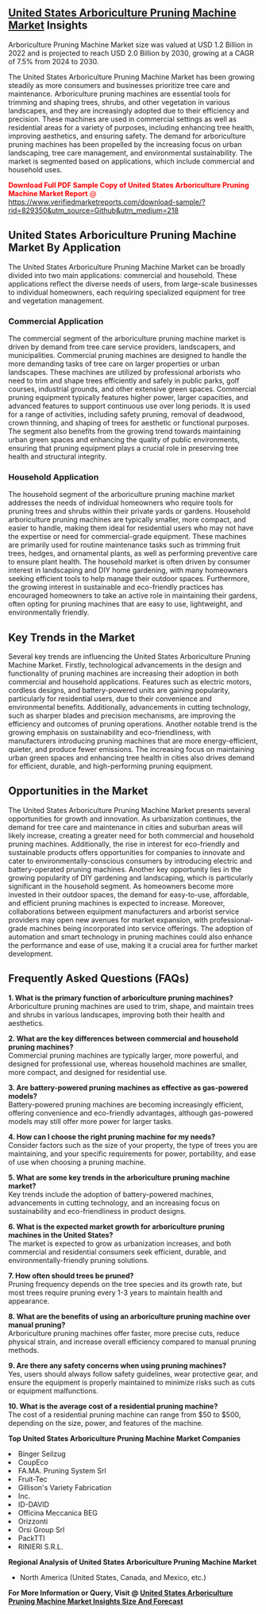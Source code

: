 <h2><a href="https://www.verifiedmarketreports.com/download-sample/?rid=829350&amp;utm_source=Github&amp;utm_medium=218" target="_blank">United States Arboriculture Pruning Machine Market</a> Insights</h2><p>Arboriculture Pruning Machine Market size was valued at USD 1.2 Billion in 2022 and is projected to reach USD 2.0 Billion by 2030, growing at a CAGR of 7.5% from 2024 to 2030.</p><p><p>The United States Arboriculture Pruning Machine Market has been growing steadily as more consumers and businesses prioritize tree care and maintenance. Arboriculture pruning machines are essential tools for trimming and shaping trees, shrubs, and other vegetation in various landscapes, and they are increasingly adopted due to their efficiency and precision. These machines are used in commercial settings as well as residential areas for a variety of purposes, including enhancing tree health, improving aesthetics, and ensuring safety. The demand for arboriculture pruning machines has been propelled by the increasing focus on urban landscaping, tree care management, and environmental sustainability. The market is segmented based on applications, which include commercial and household uses. <p><span class=""><span style="color: #ff0000;"><strong>Download Full PDF Sample Copy of United States Arboriculture Pruning Machine Market Report</strong> @ </span><a href="https://www.verifiedmarketreports.com/download-sample/?rid=829350&amp;utm_source=Github&amp;utm_medium=218" target="_blank">https://www.verifiedmarketreports.com/download-sample/?rid=829350&amp;utm_source=Github&amp;utm_medium=218</a></span></p></p> <h2>United States Arboriculture Pruning Machine Market By Application</h2> <p>The United States Arboriculture Pruning Machine Market can be broadly divided into two main applications: commercial and household. These applications reflect the diverse needs of users, from large-scale businesses to individual homeowners, each requiring specialized equipment for tree and vegetation management.</p> <h3>Commercial Application</h3> <p>The commercial segment of the arboriculture pruning machine market is driven by demand from tree care service providers, landscapers, and municipalities. Commercial pruning machines are designed to handle the more demanding tasks of tree care on larger properties or urban landscapes. These machines are utilized by professional arborists who need to trim and shape trees efficiently and safely in public parks, golf courses, industrial grounds, and other extensive green spaces. Commercial pruning equipment typically features higher power, larger capacities, and advanced features to support continuous use over long periods. It is used for a range of activities, including safety pruning, removal of deadwood, crown thinning, and shaping of trees for aesthetic or functional purposes. The segment also benefits from the growing trend towards maintaining urban green spaces and enhancing the quality of public environments, ensuring that pruning equipment plays a crucial role in preserving tree health and structural integrity.</p> <h3>Household Application</h3> <p>The household segment of the arboriculture pruning machine market addresses the needs of individual homeowners who require tools for pruning trees and shrubs within their private yards or gardens. Household arboriculture pruning machines are typically smaller, more compact, and easier to handle, making them ideal for residential users who may not have the expertise or need for commercial-grade equipment. These machines are primarily used for routine maintenance tasks such as trimming fruit trees, hedges, and ornamental plants, as well as performing preventive care to ensure plant health. The household market is often driven by consumer interest in landscaping and DIY home gardening, with many homeowners seeking efficient tools to help manage their outdoor spaces. Furthermore, the growing interest in sustainable and eco-friendly practices has encouraged homeowners to take an active role in maintaining their gardens, often opting for pruning machines that are easy to use, lightweight, and environmentally friendly.</p> <h2>Key Trends in the Market</h2> <p>Several key trends are influencing the United States Arboriculture Pruning Machine Market. Firstly, technological advancements in the design and functionality of pruning machines are increasing their adoption in both commercial and household applications. Features such as electric motors, cordless designs, and battery-powered units are gaining popularity, particularly for residential users, due to their convenience and environmental benefits. Additionally, advancements in cutting technology, such as sharper blades and precision mechanisms, are improving the efficiency and outcomes of pruning operations. Another notable trend is the growing emphasis on sustainability and eco-friendliness, with manufacturers introducing pruning machines that are more energy-efficient, quieter, and produce fewer emissions. The increasing focus on maintaining urban green spaces and enhancing tree health in cities also drives demand for efficient, durable, and high-performing pruning equipment.</p> <h2>Opportunities in the Market</h2> <p>The United States Arboriculture Pruning Machine Market presents several opportunities for growth and innovation. As urbanization continues, the demand for tree care and maintenance in cities and suburban areas will likely increase, creating a greater need for both commercial and household pruning machines. Additionally, the rise in interest for eco-friendly and sustainable products offers opportunities for companies to innovate and cater to environmentally-conscious consumers by introducing electric and battery-operated pruning machines. Another key opportunity lies in the growing popularity of DIY gardening and landscaping, which is particularly significant in the household segment. As homeowners become more invested in their outdoor spaces, the demand for easy-to-use, affordable, and efficient pruning machines is expected to increase. Moreover, collaborations between equipment manufacturers and arborist service providers may open new avenues for market expansion, with professional-grade machines being incorporated into service offerings. The adoption of automation and smart technology in pruning machines could also enhance the performance and ease of use, making it a crucial area for further market development.</p> <h2>Frequently Asked Questions (FAQs)</h2> <p><strong>1. What is the primary function of arboriculture pruning machines?</strong><br> Arboriculture pruning machines are used to trim, shape, and maintain trees and shrubs in various landscapes, improving both their health and aesthetics.</p> <p><strong>2. What are the key differences between commercial and household pruning machines?</strong><br> Commercial pruning machines are typically larger, more powerful, and designed for professional use, whereas household machines are smaller, more compact, and designed for residential use.</p> <p><strong>3. Are battery-powered pruning machines as effective as gas-powered models?</strong><br> Battery-powered pruning machines are becoming increasingly efficient, offering convenience and eco-friendly advantages, although gas-powered models may still offer more power for larger tasks.</p> <p><strong>4. How can I choose the right pruning machine for my needs?</strong><br> Consider factors such as the size of your property, the type of trees you are maintaining, and your specific requirements for power, portability, and ease of use when choosing a pruning machine.</p> <p><strong>5. What are some key trends in the arboriculture pruning machine market?</strong><br> Key trends include the adoption of battery-powered machines, advancements in cutting technology, and an increasing focus on sustainability and eco-friendliness in product designs.</p> <p><strong>6. What is the expected market growth for arboriculture pruning machines in the United States?</strong><br> The market is expected to grow as urbanization increases, and both commercial and residential consumers seek efficient, durable, and environmentally-friendly pruning solutions.</p> <p><strong>7. How often should trees be pruned?</strong><br> Pruning frequency depends on the tree species and its growth rate, but most trees require pruning every 1-3 years to maintain health and appearance.</p> <p><strong>8. What are the benefits of using an arboriculture pruning machine over manual pruning?</strong><br> Arboriculture pruning machines offer faster, more precise cuts, reduce physical strain, and increase overall efficiency compared to manual pruning methods.</p> <p><strong>9. Are there any safety concerns when using pruning machines?</strong><br> Yes, users should always follow safety guidelines, wear protective gear, and ensure the equipment is properly maintained to minimize risks such as cuts or equipment malfunctions.</p> <p><strong>10. What is the average cost of a residential pruning machine?</strong><br> The cost of a residential pruning machine can range from $50 to $500, depending on the size, power, and features of the machine.</p> </p><p><strong>Top United States Arboriculture Pruning Machine Market Companies</strong></p><div data-test-id=""><p><li>Binger Seilzug</li><li> CoupEco</li><li> FA.MA. Pruning System Srl</li><li> Fruit-Tec</li><li> Gillison's Variety Fabrication</li><li> Inc.</li><li> ID-DAVID</li><li> Officina Meccanica BEG</li><li> Orizzonti</li><li> Orsi Group Srl</li><li> PackTTI</li><li> RINIERI S.R.L.</li></p><div><strong>Regional Analysis of&nbsp;United States Arboriculture Pruning Machine Market</strong></div><ul><li dir="ltr"><p dir="ltr">North America&nbsp;(United States, Canada, and Mexico, etc.)</p></li></ul><p><strong>For More Information or Query, Visit @&nbsp;</strong><strong><a href="https://www.verifiedmarketreports.com/product/arboriculture-pruning-machine-market/?utm_source=Github&amp;utm_medium=218" target="_blank">United States Arboriculture Pruning Machine Market Insights Size And Forecast</a></strong></p></div>
